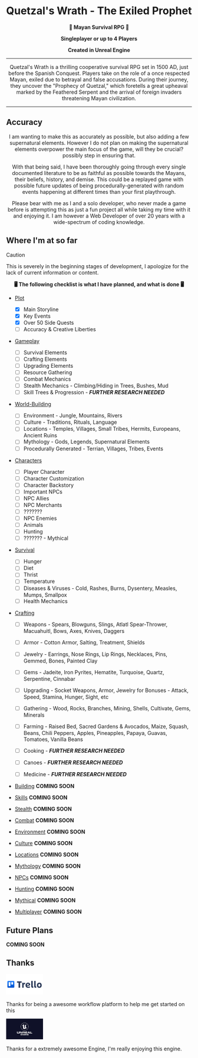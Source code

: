 # Quetzal's Wrath - The Exiled Prophet


<div align="center">

**:evergreen_tree: **Mayan Survival RPG** :evergreen_tree:**

**Singleplayer or up to 4 Players**

**Created in Unreal Engine**

---

Quetzal's Wrath is a thrilling cooperative survival RPG set in 1500 AD, just before the Spanish Conquest. Players take on the role of a once respected Mayan, exiled due to betrayal and false accusations. During their journey, they uncover the "Prophecy of Quetzal," which foretells a great upheaval marked by the Feathered Serpent and the arrival of foreign invaders threatening Mayan civilization.
</div>

---

## Accuracy

<div align="center">
I am wanting to make this as accurately as possible, but also adding a few supernatural elements. However I do not plan on making the supernatural elements overpower the main focus of the game, will they be crucial? possibly step in ensuring that. 

With that being said, I have been thoroughly going through every single documented literature to be as faithful as possible towards the Mayans, their beliefs, history, and demise. This could be a replayed game with possible future updates of being procedurally-generated with random events happening at different times than your first playthrough. 

Please bear with me as I and a solo developer, who never made a game before is attempting this as just a fun project all while taking my time with it and enjoying it. I am however a Web Developer of over 20 years with a wide-spectrum of coding knowledge. 
</div>

## Where I'm at so far

> [!CAUTION]
> This is severely in the beginning stages of development, I apologize for the lack of current information or content.

<div align="center"> 

**:desktop_computer: **The following checklist is what I have planned, and what is done** :desktop_computer:** 

</div>

- [Plot](https://github.com/QuetzalWr/Quetzal-Wrath)
    - [x] Main Storyline 
    - [x] Key Events
    - [x] Over 50 Side Quests
    - [ ] Accuracy & Creative Liberties

- [Gameplay](https://github.com/QuetzalWr/Quetzal-Wrath)
    - [ ] Survival Elements
    - [ ] Crafting Elements
    - [ ] Upgrading Elements
    - [ ] Resource Gathering
    - [ ] Combat Mechanics
    - [ ] Stealth Mechanics - Climbing/Hiding in Trees, Bushes, Mud
    - [ ] Skill Trees & Progression - ***FURTHER RESEARCH NEEDED***

- [World-Building](https://github.com/QuetzalWr/Quetzal-Wrath)
    - [ ] Environment - Jungle, Mountains, Rivers
    - [ ] Culture - Traditions, Rituals, Language
    - [ ] Locations - Temples, Villages, Small Tribes, Hermits, Europeans, Ancient Ruins
    - [ ] Mythology - Gods, Legends, Supernatural Elements
    - [ ] Procedurally Generated - Terrian, Villages, Tribes, Events

- [Characters](https://github.com/QuetzalWr/Quetzal-Wrath)
    - [ ] Player Character
    - [ ] Character Customization
    - [ ] Character Backstory
    - [ ] Important NPCs
    - [ ] NPC Allies
    - [ ] NPC Merchants
    - [ ] ???????
    - [ ] NPC Enemies
    - [ ] Animals
    - [ ] Hunting
    - [ ] ??????? - Mythical

- [Survival](https://github.com/QuetzalWr/Quetzal-Wrath)
    - [ ] Hunger
    - [ ] Diet
    - [ ] Thrist
    - [ ] Temperature
    - [ ] Diseases & Viruses - Cold, Rashes, Burns, Dysentery, Measles, Mumps, Smallpox 
    - [ ] Health Mechanics

- [Crafting](https://github.com/QuetzalWr/Quetzal-Wrath)
    - [ ] Weapons - Spears, Blowguns, Slings, Atlatl Spear-Thrower, Macuahuitl, Bows, Axes, Knives, Daggers
    - [ ] Armor - Cotton Armor, Salting, Treatment, Shields
    - [ ] Jewelry - Earrings, Nose Rings, Lip Rings, Necklaces, Pins, Gemmed, Bones, Painted Clay
    - [ ] Gems - Jadeite, Iron Pyrites, Hematite, Turquoise, Quartz, Serpentine, Cinnabar
    - [ ] Upgrading - Socket Weapons, Armor, Jewelry for Bonuses - Attack, Speed, Stamina, Hunger, Sight, etc
    - [ ] Gathering - Wood, Rocks, Branches, Mining, Shells, Cultivate, Gems, Minerals
    - [ ] Farming - Raised Bed, Sacred Gardens & Avocados, Maize, Squash, Beans, Chili Peppers, Apples, Pineapples, Papaya, Guavas, Tomatoes, Vanilla Beans
    - [ ] Cooking - ***FURTHER RESEARCH NEEDED***
    - [ ] Canoes - ***FURTHER RESEARCH NEEDED***
    - [ ] Medicine - ***FURTHER RESEARCH NEEDED***



- [Building](https://github.com/QuetzalWr/Quetzal-Wrath)
**COMING SOON**

- [Skills](https://github.com/QuetzalWr/Quetzal-Wrath)
**COMING SOON**

- [Stealth](https://github.com/QuetzalWr/Quetzal-Wrath)
**COMING SOON**

- [Combat](https://github.com/QuetzalWr/Quetzal-Wrath)
**COMING SOON**

- [Environment](https://github.com/QuetzalWr/Quetzal-Wrath)
**COMING SOON**

- [Culture](https://github.com/QuetzalWr/Quetzal-Wrath)
**COMING SOON**

- [Locations](https://github.com/QuetzalWr/Quetzal-Wrath)
**COMING SOON**

- [Mythology](https://github.com/QuetzalWr/Quetzal-Wrath)
**COMING SOON**

- [NPCs](https://github.com/QuetzalWr/Quetzal-Wrath)
**COMING SOON**

- [Hunting](https://github.com/QuetzalWr/Quetzal-Wrath)
**COMING SOON**

- [Mythical](https://github.com/QuetzalWr/Quetzal-Wrath)
**COMING SOON**

- [Multiplayer](https://github.com/QuetzalWr/Quetzal-Wrath)
**COMING SOON**


## Future Plans

**COMING SOON**

## Thanks

<a href="https://www.trello.com/"><img src="https://github.com/QuetzalWr/Quetzal-Wrath/blob/main/images/Trello-logo.png" height="auto" width="100" alt="Trello" /></a>

Thanks for being a awesome workflow platform to help me get started on this

<a href="https://www.unrealengine.com/"><img src="https://github.com/QuetzalWr/Quetzal-Wrath/blob/main/images/images.png" height="auto" width="100" alt="Unreal" /></a>

Thanks for a extremely awesome Engine, I'm really enjoying this engine.